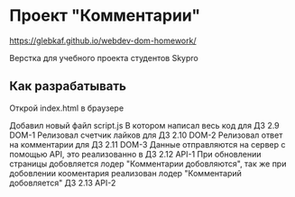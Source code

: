# Проект "Комментарии"

https://glebkaf.github.io/webdev-dom-homework/

Верстка для учебного проекта студентов Skypro

## Как разрабатывать

Открой index.html в браузере

Добавил новый файл script.js
В котором написал весь код для ДЗ 2.9 DOM-1
Релизовал счетчик лайков для ДЗ 2.10 DOM-2
Релизовал ответ на комментарии для ДЗ 2.11 DOM-3
Данные отправляются на сервер с помощью API, это реализованно в ДЗ 2.12 API-1
При обновлении страницы добовляется лодер "Комментарии добовляются", так же при добовлении кооментария реализован лодер "Комментарий добовляется" ДЗ 2.13 API-2